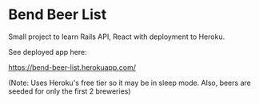 # Bend Beer List

Small project to learn Rails API, React with deployment to Heroku.

See deployed app here:

https://bend-beer-list.herokuapp.com/

(Note: Uses Heroku's free tier so it may be in sleep mode. Also, beers are seeded for only the first 2 breweries)
